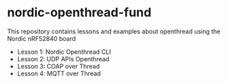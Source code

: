 # nordic-openthread-fund

This repository contains lessons and examples about openthread using the Nordic nRF52840 board

- Lesson 1: Nordic Openthread CLI
- Lesson 2: UDP APIs Openthread
- Lesson 3: COAP over Thread
- Lesson 4: MQTT over Thread